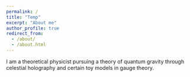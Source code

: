 ```yaml
---
permalink: /
title: "Temp"
excerpt: "About me"
author_profile: true
redirect_from: 
  - /about/
  - /about.html
---
```


I am a theoretical physicist pursuing a theory of quantum gravity through celestial holography and certain toy models in gauge theory. 
